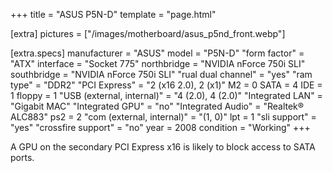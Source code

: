+++
title     = "ASUS P5N-D"
template  = "page.html"

[extra]
pictures  = ["/images/motherboard/asus_p5nd_front.webp"]

  [extra.specs]
  manufacturer               = "ASUS"
  model                      = "P5N-D"
  "form factor"              = "ATX"
  interface                  = "Socket 775"
  northbridge                = "NVIDIA nForce 750i SLI"
  southbridge                = "NVIDIA nForce 750i SLI"
  "rual dual channel"        = "yes"
  "ram type"                 = "DDR2"
  "PCI Express"              = "2 (x16 2.0), 2 (x1)"
  M2                         = 0
  SATA                       = 4
  IDE                        = 1
  floppy                     = 1
  "USB (external, internal)" = "4 (2.0), 4 (2.0)"
  "Integrated LAN"           = "Gigabit MAC"
  "Integrated GPU"           = "no"
  "Integrated Audio"         = "Realtek® ALC883"
  ps2                        = 2
  "com (external, internal)" = "(1, 0)"
  lpt                        = 1
  "sli support"              = "yes"
  "crossfire support"        = "no"
  year                       = 2008
  condition                  = "Working"
+++

A GPU on the secondary PCI Express x16 is likely to block access to SATA ports.